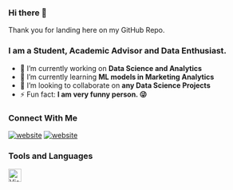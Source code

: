 ### Hi there 👋

Thank you for landing here on my GitHub Repo. 

### I am a Student, Academic Advisor and Data Enthusiast.

- 🔭 I’m currently working on **Data Science and Analytics**
- 🌱 I’m currently learning **ML models in Marketing Analytics** 
- 👯 I’m looking to collaborate on **any Data Science Projects**
- ⚡ Fun fact: **I am very funny person. :stuck_out_tongue_winking_eye:**

### Connect With Me
[![website](./img/globe-light.svg)](https://codestackr.com#gh-light-mode-only)
[![website](./img/globe-dark.svg)](https://codestackr.com#gh-dark-mode-only)

### Tools and Languages
<img align="left" alt="Visual Studio Code" width="26px" src="https://cdn.jsdelivr.net/gh/devicons/devicon/icons/vscode/vscode-original.svg" style="padding-right:10px;" />

